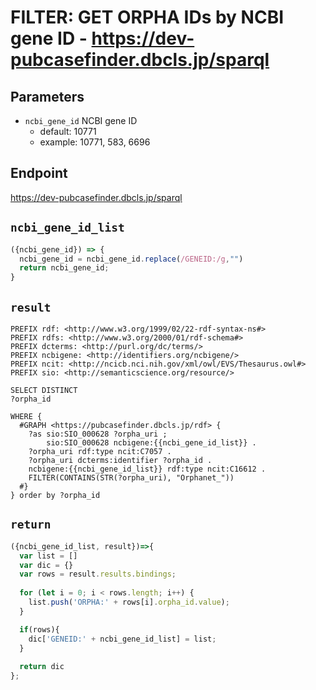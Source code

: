 # FILTER: GET ORPHA IDs by NCBI gene ID - https://dev-pubcasefinder.dbcls.jp/sparql
## Parameters
* `ncbi_gene_id` NCBI gene ID
  * default: 10771
  * example: 10771, 583, 6696

## Endpoint
https://dev-pubcasefinder.dbcls.jp/sparql

## `ncbi_gene_id_list`
```javascript
({ncbi_gene_id}) => {
  ncbi_gene_id = ncbi_gene_id.replace(/GENEID:/g,"")
  return ncbi_gene_id;
}
```

## `result`
```sparql
PREFIX rdf: <http://www.w3.org/1999/02/22-rdf-syntax-ns#>
PREFIX rdfs: <http://www.w3.org/2000/01/rdf-schema#>
PREFIX dcterms: <http://purl.org/dc/terms/>
PREFIX ncbigene: <http://identifiers.org/ncbigene/>
PREFIX ncit: <http://ncicb.nci.nih.gov/xml/owl/EVS/Thesaurus.owl#>
PREFIX sio: <http://semanticscience.org/resource/>

SELECT DISTINCT
?orpha_id

WHERE {
  #GRAPH <https://pubcasefinder.dbcls.jp/rdf> {
    ?as sio:SIO_000628 ?orpha_uri ;
        sio:SIO_000628 ncbigene:{{ncbi_gene_id_list}} .
    ?orpha_uri rdf:type ncit:C7057 .
    ?orpha_uri dcterms:identifier ?orpha_id .
    ncbigene:{{ncbi_gene_id_list}} rdf:type ncit:C16612 .
    FILTER(CONTAINS(STR(?orpha_uri), "Orphanet_"))
  #}
} order by ?orpha_id
```

## `return`
```javascript
({ncbi_gene_id_list, result})=>{ 
  var list = []
  var dic = {}
  var rows = result.results.bindings;
  
  for (let i = 0; i < rows.length; i++) {
    list.push('ORPHA:' + rows[i].orpha_id.value);
  }

  if(rows){
    dic['GENEID:' + ncbi_gene_id_list] = list;
  }
  
  return dic
};
